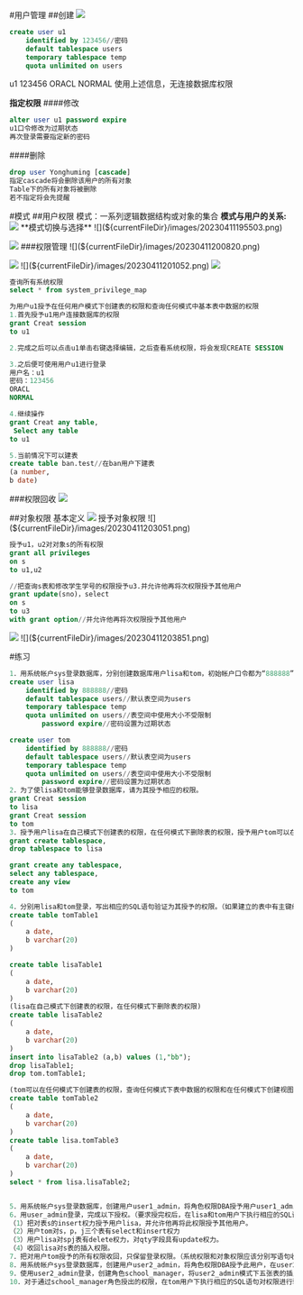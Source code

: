 #用户管理
##创建
![](${currentFileDir}/images/20230411204421.png)
```sql
create user u1
    identified by 123456//密码
    default tablespace users
    temporary tablespace temp
    quota unlimited on users 
```
u1
123456
ORACL
NORMAL
使用上述信息，无连接数据库权限

**指定权限**
####修改
```sql
alter user u1 password expire
u1口令修改为过期状态
再次登录需要指定新的密码

```
####删除
```sql
drop user Yonghuming [cascade]
指定cascade将会删除该用户的所有对象
Table下的所有对象将被删除
若不指定将会先提醒
```

#模式
##用户权限
模式：一系列逻辑数据结构或对象的集合
**模式与用户的关系:**
![](${currentFileDir}/images/20230411195346.png)
**模式切换与选择**
![](${currentFileDir}/images/20230411195503.png)

![](${currentFileDir}/images/20230411200529.png)
###权限管理
![](${currentFileDir}/images/20230411200820.png)

![](${currentFileDir}/images/20230411200900.png)
![](${currentFileDir}/images/20230411201052.png)
![](${currentFileDir}/images/20230411201404.png)
```sql
查询所有系统权限
select * from system_privilege_map

为用户u1授予在任何用户模式下创建表的权限和查询任何模式中基本表中数据的权限
1.首先授予u1用户连接数据库的权限
grant Creat session
to u1

2.完成之后可以点击u1单击右键选择编辑，之后查看系统权限，将会发现CREATE SESSION

3.之后便可使用用户u1进行登录
用户名：u1
密码：123456
ORACL
NORMAL

4.继续操作
grant Creat any table,
 Select any table
to u1

5.当前情况下可以建表
create table ban.test//在ban用户下建表
(a number,
b date)
```
###权限回收
![](${currentFileDir}/images/20230411202657.png)

##对象权限
基本定义
![](${currentFileDir}/images/20230411202915.png)
授予对象权限
![](${currentFileDir}/images/20230411203051.png)

```sql
授予u1，u2对对象s的所有权限
grant all privileges
on s
to u1,u2

//把查询s表和修改学生学号的权限授予u3.并允许他再将次权限授予其他用户
grant update(sno)，select
on s
to u3
with grant option//并允许他再将次权限授予其他用户
```
![](${currentFileDir}/images/20230411203840.png)
![](${currentFileDir}/images/20230411203851.png)

#练习
```sql
1．用系统帐户sys登录数据库，分别创建数据库用户lisa和tom，初始帐户口令都为“888888”，要求将密码设置为过期状态，初次登录时强制修改密码。为两个用户指定默认表空间为users，并且在users表空间中使用大小不受限制。 
create user lisa
    identified by 888888//密码
    default tablespace users//默认表空间为users
    temporary tablespace temp
    quota unlimited on users//表空间中使用大小不受限制
        password expire//密码设置为过期状态

create user tom
    identified by 888888//密码
    default tablespace users//默认表空间为users
    temporary tablespace temp
    quota unlimited on users//表空间中使用大小不受限制
        password expire//密码设置为过期状态
2．为了使lisa和tom能够登录数据库，请为其授予相应的权限。
grant Creat session
to lisa
grant Creat session
to tom
3．授予用户lisa在自己模式下创建表的权限，在任何模式下删除表的权限，授予用户tom可以在任何模式下创建表的权限，查询任何模式下表中数据的权限和在任何模式下创建视图的权限。
grant create tablespace,
drop tablespace to lisa

grant create any tablespace,
select any tablespace,
create any view
to tom

4．分别用lisa和tom登录，写出相应的SQL语句验证为其授予的权限。（如果建立的表中有主键约束，需要预先授予lisa和tom用户create any index的权限。）
create table tomTable1
(
    a date,
    b varchar(20)
)

create table lisaTable1
(
    a date,
    b varchar(20)
)
(lisa在自己模式下创建表的权限，在任何模式下删除表的权限)
create table lisaTable2
(
    a date,
    b varchar(20)
)
insert into lisaTable2 (a,b) values (1,"bb");
drop lisaTable1;
drop tom.tomTable1;

(tom可以在任何模式下创建表的权限，查询任何模式下表中数据的权限和在任何模式下创建视图的权限)
create table tomTable2
(
    a date,
    b varchar(20)
)
create table lisa.tomTable3
(
    a date,
    b varchar(20)
)
select * from lisa.lisaTable2;


5．用系统帐户sys登录数据库，创建用户user1_admin，将角色权限DBA授予用户user1_admin，并将S、P、J、SPJ四张表导入到user1_admin模式下。
6．用user_admin登录，完成以下授权。（要求授完权后，在lisa和tom用户下执行相应的SQL语句验证授权是否成功，相同的权限只需验证一个即可。）
（1）把对表s的insert权力授予用户lisa，并允许他再将此权限授予其他用户。
（2）用户tom对s，p，j三个表有select和insert权力
（3）用户lisa对spj表有delete权力，对qty字段具有update权力。
（4）收回lisa对s表的插入权限。
7．把对用户tom授予的所有权限收回，只保留登录权限。（系统权限和对象权限应该分别写语句收回）
8．用系统帐户sys登录数据库，创建用户user2_admin，将角色权限DBA授予此用户，在user2_admin的模式下导入Sudent、Course、Teacher、TC和SC表。
9．使用user2_admin登录，创建角色school_manager，将user2_admin模式下五张表的插入、删除、修改和查询数据的权限授予角色school_manager，将角色的权限授予tom。
10．对于通过school_manager角色授出的权限，在tom用户下执行相应的SQL语句对权限进行验证。
```